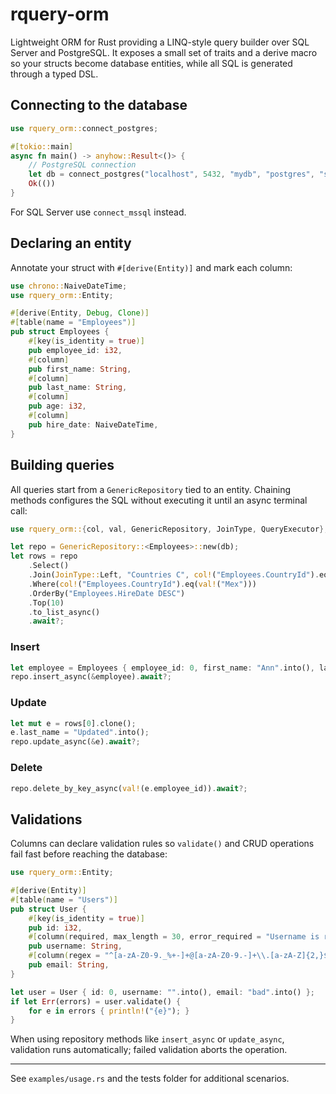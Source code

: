 # rquery-orm

Lightweight ORM for Rust providing a LINQ-style query builder over SQL Server and PostgreSQL. It exposes a small set of traits and a derive macro so your structs become database entities, while all SQL is generated through a typed DSL.

## Connecting to the database
```rust
use rquery_orm::connect_postgres;

#[tokio::main]
async fn main() -> anyhow::Result<()> {
    // PostgreSQL connection
    let db = connect_postgres("localhost", 5432, "mydb", "postgres", "secret").await?;
    Ok(())
}
```

For SQL Server use `connect_mssql` instead.

## Declaring an entity
Annotate your struct with `#[derive(Entity)]` and mark each column:
```rust
use chrono::NaiveDateTime;
use rquery_orm::Entity;

#[derive(Entity, Debug, Clone)]
#[table(name = "Employees")]
pub struct Employees {
    #[key(is_identity = true)]
    pub employee_id: i32,
    #[column]
    pub first_name: String,
    #[column]
    pub last_name: String,
    #[column]
    pub age: i32,
    #[column]
    pub hire_date: NaiveDateTime,
}
```

## Building queries
All queries start from a `GenericRepository` tied to an entity. Chaining methods configures the SQL without executing it until an async terminal call:
```rust
use rquery_orm::{col, val, GenericRepository, JoinType, QueryExecutor};

let repo = GenericRepository::<Employees>::new(db);
let rows = repo
    .Select()
    .Join(JoinType::Left, "Countries C", col!("Employees.CountryId").eq(col!("C.CountryId")))
    .Where(col!("Employees.CountryId").eq(val!("Mex")))
    .OrderBy("Employees.HireDate DESC")
    .Top(10)
    .to_list_async()
    .await?;
```

### Insert
```rust
let employee = Employees { employee_id: 0, first_name: "Ann".into(), last_name: "Lee".into(), age: 30, hire_date: chrono::Utc::now().naive_utc() };
repo.insert_async(&employee).await?;
```

### Update
```rust
let mut e = rows[0].clone();
e.last_name = "Updated".into();
repo.update_async(&e).await?;
```

### Delete
```rust
repo.delete_by_key_async(val!(e.employee_id)).await?;
```

## Validations
Columns can declare validation rules so `validate()` and CRUD operations fail fast before reaching the database:
```rust
use rquery_orm::Entity;

#[derive(Entity)]
#[table(name = "Users")]
pub struct User {
    #[key(is_identity = true)]
    pub id: i32,
    #[column(required, max_length = 30, error_required = "Username is required", error_max_length = "Max 30 chars")]
    pub username: String,
    #[column(regex = "^[a-zA-Z0-9._%+-]+@[a-zA-Z0-9.-]+\\.[a-zA-Z]{2,}$", error_regex = "Invalid email format")]
    pub email: String,
}

let user = User { id: 0, username: "".into(), email: "bad".into() };
if let Err(errors) = user.validate() {
    for e in errors { println!("{e}"); }
}
```

When using repository methods like `insert_async` or `update_async`, validation runs automatically; failed validation aborts the operation.

---
See `examples/usage.rs` and the tests folder for additional scenarios.
